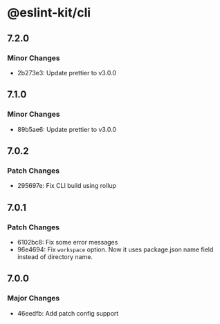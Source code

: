 # @eslint-kit/cli

## 7.2.0

### Minor Changes

- 2b273e3: Update prettier to v3.0.0

## 7.1.0

### Minor Changes

- 89b5ae6: Update prettier to v3.0.0

## 7.0.2

### Patch Changes

- 295697e: Fix CLI build using rollup

## 7.0.1

### Patch Changes

- 6102bc8: Fix some error messages
- 96e4694: Fix `workspace` option. Now it uses package.json name field instead of directory name.

## 7.0.0

### Major Changes

- 46eedfb: Add patch config support
